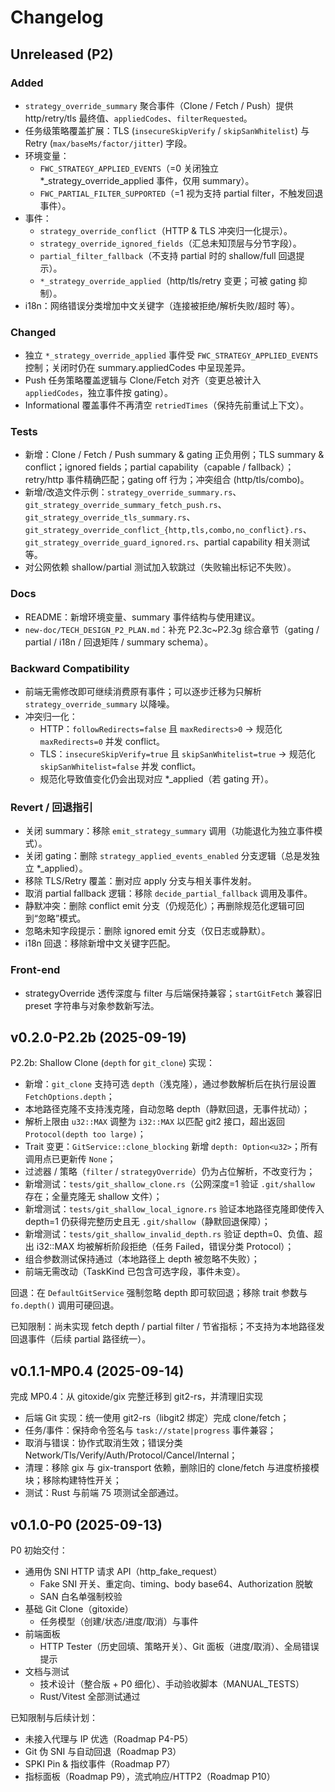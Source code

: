 # Changelog

## Unreleased (P2)

### Added
- `strategy_override_summary` 聚合事件（Clone / Fetch / Push）提供 http/retry/tls 最终值、`appliedCodes`、`filterRequested`。
- 任务级策略覆盖扩展：TLS (`insecureSkipVerify` / `skipSanWhitelist`) 与 Retry (`max/baseMs/factor/jitter`) 字段。
- 环境变量：
  - `FWC_STRATEGY_APPLIED_EVENTS`（=0 关闭独立 *_strategy_override_applied 事件，仅用 summary）。
  - `FWC_PARTIAL_FILTER_SUPPORTED`（=1 视为支持 partial filter，不触发回退事件）。
- 事件：
  - `strategy_override_conflict`（HTTP & TLS 冲突归一化提示）。
  - `strategy_override_ignored_fields`（汇总未知顶层与分节字段）。
  - `partial_filter_fallback`（不支持 partial 时的 shallow/full 回退提示）。
  - `*_strategy_override_applied`（http/tls/retry 变更；可被 gating 抑制）。
- i18n：网络错误分类增加中文关键字（连接被拒绝/解析失败/超时 等）。

### Changed
- 独立 `*_strategy_override_applied` 事件受 `FWC_STRATEGY_APPLIED_EVENTS` 控制；关闭时仍在 summary.appliedCodes 中呈现差异。
- Push 任务策略覆盖逻辑与 Clone/Fetch 对齐（变更总被计入 `appliedCodes`，独立事件按 gating）。
- Informational 覆盖事件不再清空 `retriedTimes`（保持先前重试上下文）。

### Tests
- 新增：Clone / Fetch / Push summary & gating 正负用例；TLS summary & conflict；ignored fields；partial capability（capable / fallback）；retry/http 事件精确匹配；gating off 行为；冲突组合 (http/tls/combo)。
- 新增/改造文件示例：`strategy_override_summary.rs`、`git_strategy_override_summary_fetch_push.rs`、`git_strategy_override_tls_summary.rs`、`git_strategy_override_conflict_{http,tls,combo,no_conflict}.rs`、`git_strategy_override_guard_ignored.rs`、partial capability 相关测试等。
- 对公网依赖 shallow/partial 测试加入软跳过（失败输出标记不失败）。

### Docs
- README：新增环境变量、summary 事件结构与使用建议。
- `new-doc/TECH_DESIGN_P2_PLAN.md`：补充 P2.3c~P2.3g 综合章节（gating / partial / i18n / 回退矩阵 / summary schema）。

### Backward Compatibility
- 前端无需修改即可继续消费原有事件；可以逐步迁移为只解析 `strategy_override_summary` 以降噪。
- 冲突归一化：
  - HTTP：`followRedirects=false` 且 `maxRedirects>0` → 规范化 `maxRedirects=0` 并发 conflict。
  - TLS：`insecureSkipVerify=true` 且 `skipSanWhitelist=true` → 规范化 `skipSanWhitelist=false` 并发 conflict。
  - 规范化导致值变化仍会出现对应 *_applied（若 gating 开）。

### Revert / 回退指引
- 关闭 summary：移除 `emit_strategy_summary` 调用（功能退化为独立事件模式）。
- 关闭 gating：删除 `strategy_applied_events_enabled` 分支逻辑（总是发独立 *_applied）。
- 移除 TLS/Retry 覆盖：删对应 apply 分支与相关事件发射。
- 取消 partial fallback 逻辑：移除 `decide_partial_fallback` 调用及事件。
- 静默冲突：删除 conflict emit 分支（仍规范化）；再删除规范化逻辑可回到“忽略”模式。
- 忽略未知字段提示：删除 ignored emit 分支（仅日志或静默）。
- i18n 回退：移除新增中文关键字匹配。

### Front-end
- strategyOverride 透传深度与 filter 与后端保持兼容；`startGitFetch` 兼容旧 preset 字符串与对象参数新写法。



## v0.2.0-P2.2b (2025-09-19)

P2.2b: Shallow Clone (`depth` for `git_clone`) 实现：
- 新增：`git_clone` 支持可选 `depth`（浅克隆），通过参数解析后在执行层设置 `FetchOptions.depth`；
- 本地路径克隆不支持浅克隆，自动忽略 depth（静默回退，无事件扰动）；
- 解析上限由 `u32::MAX` 调整为 `i32::MAX` 以匹配 git2 接口，超出返回 `Protocol(depth too large)`；
- Trait 变更：`GitService::clone_blocking` 新增 `depth: Option<u32>`；所有调用点已更新传 `None`；
- 过滤器 / 策略（`filter` / `strategyOverride`）仍为占位解析，不改变行为；
- 新增测试：`tests/git_shallow_clone.rs`（公网深度=1 验证 `.git/shallow` 存在；全量克隆无 shallow 文件）；
- 新增测试：`tests/git_shallow_local_ignore.rs` 验证本地路径克隆即使传入 depth=1 仍获得完整历史且无 `.git/shallow`（静默回退保障）；
- 新增测试：`tests/git_shallow_invalid_depth.rs` 验证 depth=0、负值、超出 i32::MAX 均被解析阶段拒绝（任务 Failed，错误分类 Protocol）；
- 组合参数测试保持通过（本地路径上 depth 被忽略不失败）；
- 前端无需改动（TaskKind 已包含可选字段，事件未变）。

回退：在 `DefaultGitService` 强制忽略 depth 即可软回退；移除 trait 参数与 `fo.depth()` 调用可硬回退。

已知限制：尚未实现 fetch depth / partial filter / 节省指标；不支持为本地路径发回退事件（后续 partial 路径统一）。

## v0.1.1-MP0.4 (2025-09-14)

完成 MP0.4：从 gitoxide/gix 完整迁移到 git2-rs，并清理旧实现
- 后端 Git 实现：统一使用 git2-rs（libgit2 绑定）完成 clone/fetch；
- 任务/事件：保持命令签名与 `task://state|progress` 事件兼容；
- 取消与错误：协作式取消生效；错误分类 Network/Tls/Verify/Auth/Protocol/Cancel/Internal；
- 清理：移除 gix 与 gix-transport 依赖，删除旧的 clone/fetch 与进度桥接模块；移除构建特性开关；
- 测试：Rust 与前端 75 项测试全部通过。

## v0.1.0-P0 (2025-09-13)

P0 初始交付：
- 通用伪 SNI HTTP 请求 API（http_fake_request）
  - Fake SNI 开关、重定向、timing、body base64、Authorization 脱敏
  - SAN 白名单强制校验
- 基础 Git Clone（gitoxide）
  - 任务模型（创建/状态/进度/取消）与事件
- 前端面板
  - HTTP Tester（历史回填、策略开关）、Git 面板（进度/取消）、全局错误提示
- 文档与测试
  - 技术设计（整合版 + P0 细化）、手动验收脚本（MANUAL_TESTS）
  - Rust/Vitest 全部测试通过

已知限制与后续计划：
- 未接入代理与 IP 优选（Roadmap P4-P5）
- Git 伪 SNI 与自动回退（Roadmap P3）
- SPKI Pin & 指纹事件（Roadmap P7）
- 指标面板（Roadmap P9），流式响应/HTTP2（Roadmap P10）
